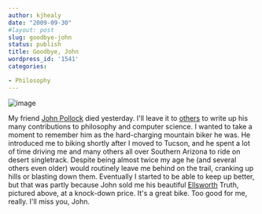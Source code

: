 ```yaml
---
author: kjhealy
date: "2009-09-30"
#layout: post
slug: goodbye-john
status: publish
title: Goodbye, John
wordpress_id: '1541'
categories:

- Philosophy
---
```


![image](http://www.kieranhealy.org/files/misc/jpollock-truth.jpg)

My friend [John Pollock](http://philosophy.arizona.edu/people/view/?id=134) died yesterday. I'll leave it to [others](http://leiterreports.typepad.com/blog/2009/09/in-memoriam-john-l-pollock-19402009.html) to write up his many contributions to philosophy and computer science. I wanted to take a moment to remember him as the hard-charging mountain biker he was. He introduced me to biking shortly after I moved to Tucson, and he spent a lot of time driving me and many others all over Southern Arizona to ride on desert singletrack. Despite being almost twice my age he (and several others even older) would routinely leave me behind on the trail, cranking up hills or blasting down them. Eventually I started to be able to keep up better, but that was partly because John sold me his beautiful [Ellsworth](http://www.ellsworthbikes.com/) Truth, pictured above, at a knock-down price. It's a great bike. Too good for me, really. I'll miss you, John.
